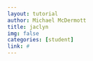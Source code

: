 ```yaml
---
layout: tutorial
author: Michael McDermott
title: jaclyn
img: false
categories: [student]
link: #
---
```

